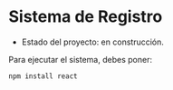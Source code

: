 <h1> Sistema de Registro </h1>

- Estado del proyecto: en construcción. 

Para ejecutar el sistema, debes poner:

```npm install react```
